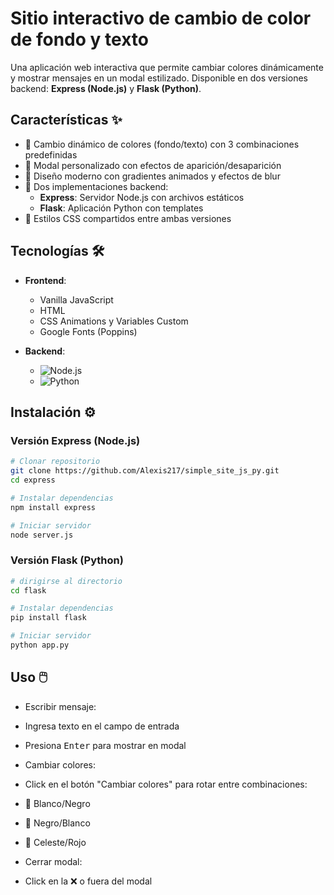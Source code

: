 # Sitio interactivo de cambio de color de fondo y texto

Una aplicación web interactiva que permite cambiar colores dinámicamente y mostrar mensajes en un modal estilizado. Disponible en dos versiones backend: **Express (Node.js)** y **Flask (Python)**.

## Características ✨

- 🎨 Cambio dinámico de colores (fondo/texto) con 3 combinaciones predefinidas
- 💌 Modal personalizado con efectos de aparición/desaparición
- 🌈 Diseño moderno con gradientes animados y efectos de blur
- 🚀 Dos implementaciones backend:
  - **Express**: Servidor Node.js con archivos estáticos
  - **Flask**: Aplicación Python con templates
- 🔄 Estilos CSS compartidos entre ambas versiones

## Tecnologías 🛠️

- **Frontend**:

  - Vanilla JavaScript
  - HTML
  - CSS Animations y Variables Custom
  - Google Fonts (Poppins)

- **Backend**:
  - ![Node.js](https://img.shields.io/badge/-Express-339933?logo=node.js&logoColor=white)
  - ![Python](https://img.shields.io/badge/-Flask-3776AB?logo=python&logoColor=white)

## Instalación ⚙️

### Versión Express (Node.js)

```bash
# Clonar repositorio
git clone https://github.com/Alexis217/simple_site_js_py.git
cd express

# Instalar dependencias
npm install express

# Iniciar servidor
node server.js
```

### Versión Flask (Python)

```bash
# dirigirse al directorio
cd flask

# Instalar dependencias
pip install flask

# Iniciar servidor
python app.py
```

## Uso 🖱️

- Escribir mensaje:

- Ingresa texto en el campo de entrada

- Presiona <kbd>Enter</kbd> para mostrar en modal

- Cambiar colores:

- Click en el botón "Cambiar colores" para rotar entre combinaciones:

- 🎨 Blanco/Negro
- 🎨 Negro/Blanco
- 🎨 Celeste/Rojo

- Cerrar modal:

- Click en la ❌ o fuera del modal
